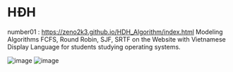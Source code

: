 # HĐH
number01 : https://zeno2k3.github.io/HDH_Algorithm/index.html
Modeling Algorithms FCFS, Round Robin, SJF, SRTF on the Website with Vietnamese Display Language for students studying operating systems.

![image](https://github.com/user-attachments/assets/3b384ab3-420d-4c63-b0d1-3bb2e2cc5850)
![image](https://github.com/user-attachments/assets/39e6d89e-8dc3-44f8-8a68-4702e70d4bb5)

